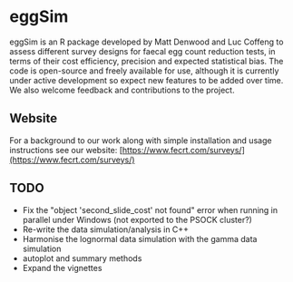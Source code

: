 # eggSim
eggSim is an R package developed by Matt Denwood and Luc Coffeng to assess different survey designs for faecal egg count reduction tests, in terms of their cost efficiency, precision and expected statistical bias. The code is open-source and freely available for use, although it is currently under active development so expect new features to be added over time. We also welcome feedback and contributions to the project.

## Website

For a background to our work along with simple installation and usage instructions see our website:  [https://www.fecrt.com/surveys/](https://www.fecrt.com/surveys/)

## TODO

- Fix the "object 'second_slide_cost' not found" error when running in parallel under Windows (not exported to the PSOCK cluster?)
- Re-write the data simulation/analysis in C++
- Harmonise the lognormal data simulation with the gamma data simulation
- autoplot and summary methods
- Expand the vignettes
